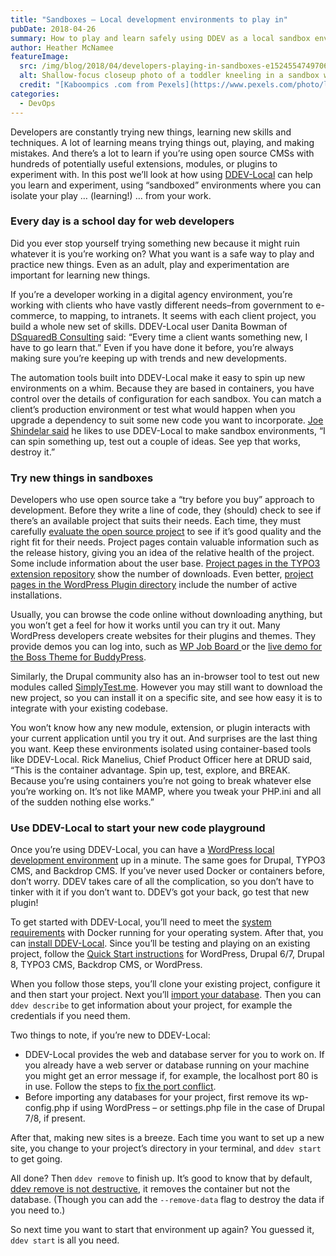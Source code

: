 ```yaml
---
title: "Sandboxes – Local development environments to play in"
pubDate: 2018-04-26
summary: How to play and learn safely using DDEV as a local sandbox environment.
author: Heather McNamee
featureImage:
  src: /img/blog/2018/04/developers-playing-in-sandboxes-e1524554749706.jpg
  alt: Shallow-focus closeup photo of a toddler kneeling in a sandbox with brightly-colored little buckets
  credit: "[Kaboompics .com from Pexels](https://www.pexels.com/photo/little-boy-playing-in-the-sand-6459/)"
categories:
  - DevOps
---
```


Developers are constantly trying new things, learning new skills and techniques. A lot of learning means trying things out, playing, and making mistakes. And there’s a lot to learn if you’re using open source CMSs with hundreds of potentially useful extensions, modules, or plugins to experiment with. In this post we’ll look at how using [DDEV-Local](https://ddev.ddev.com) can help you learn and experiment, using “sandboxed” environments where you can isolate your play … (learning!) … from your work.

### Every day is a school day for web developers

Did you ever stop yourself trying something new because it might ruin whatever it is you’re working on? What you want is a safe way to play and practice new things. Even as an adult, play and experimentation are important for learning new things.

If you’re a developer working in a digital agency environment, you’re working with clients who have vastly different needs–from government to e-commerce, to mapping, to intranets. It seems with each client project, you build a whole new set of skills. DDEV-Local user Danita Bowman of [DSquaredB Consulting](https://dsquaredbconsulting.com/) said: “Every time a client wants something new, I have to go learn that.” Even if you have done it before, you’re always making sure you’re keeping up with trends and new developments.

The automation tools built into DDEV-Local make it easy to spin up new environments on a whim. Because they are based in containers, you have control over the details of configuration for each sandbox. You can match a client’s production environment or test what would happen when you upgrade a dependency to suit some new code you want to incorporate. [Joe Shindelar said](https://ddev.com/ddev-local/rapid-local-development-ddev/) he likes to use DDEV-Local to make sandbox environments, “I can spin something up, test out a couple of ideas. See yep that works, destroy it.”

### Try new things in sandboxes

Developers who use open source take a “try before you buy” approach to development. Before they write a line of code, they (should) check to see if there’s an available project that suits their needs. Each time, they must carefully [evaluate the open source project](https://opensource.com/life/14/1/evaluate-sustainability-open-source-project) to see if it’s good quality and the right fit for their needs. Project pages contain valuable information such as the release history, giving you an idea of the relative health of the project. Some include information about the user base. [Project pages in the TYPO3 extension repository](https://extensions.typo3.org/extension/gridelements/) show the number of downloads. Even better, [project pages in the WordPress Plugin directory](https://wordpress.org/plugins/bbpress/) include the number of active installations.

Usually, you can browse the code online without downloading anything, but you won’t get a feel for how it works until you can try it out. Many WordPress developers create websites for their plugins and themes. They provide demos you can log into, such as [WP Job Board ](https://wpjobboard.net/demo/)or the [live demo for the Boss Theme for BuddyPress](https://www.buddyboss.com/live-demo/).

Similarly, the Drupal community also has an in-browser tool to test out new modules called [SimplyTest.me](https://simplytest.me/). However you may still want to download the new project, so you can install it on a specific site, and see how easy it is to integrate with your existing codebase.

You won’t know how any new module, extension, or plugin interacts with your current application until you try it out. And surprises are the last thing you want. Keep these environments isolated using container-based tools like DDEV-Local. Rick Manelius, Chief Product Officer here at DRUD said, “This is the container advantage. Spin up, test, explore, and BREAK. Because you’re using containers you’re not going to break whatever else you’re working on. It’s not like MAMP, where you tweak your PHP.ini and all of the sudden nothing else works.”

### Use DDEV-Local to start your new code playground

Once you’re using DDEV-Local, you can have a [WordPress local development environment](https://ddev.com/one-minute-wordpress/) up in a minute. The same goes for Drupal, TYPO3 CMS, and Backdrop CMS. If you’ve never used Docker or containers before, don’t worry. DDEV takes care of all the complication, so you don’t have to tinker with it if you don’t want to. DDEV’s got your back, go test that new plugin!

To get started with DDEV-Local, you’ll need to meet the [system requirements](https://ddev.readthedocs.io/en/latest/#system-requirements) with Docker running for your operating system. After that, you can [install DDEV-Local](https://ddev.readthedocs.io/en/latest/#installation). Since you’ll be testing and playing on an existing project, follow the [Quick Start instructions](https://ddev.readthedocs.io/en/latest/users/cli-usage/#quickstart-guides) for WordPress, Drupal 6/7, Drupal 8, TYPO3 CMS, Backdrop CMS, or WordPress.

When you follow those steps, you’ll clone your existing project, configure it and then start your project. Next you’ll [import your database](https://ddev.readthedocs.io/en/latest/users/cli-usage/#database-imports). Then you can `ddev describe` to get information about your project, for example the credentials if you need them.

Two things to note, if you’re new to DDEV-Local:

- DDEV-Local provides the web and database server for you to work on. If you already have a web server or database running on your machine you might get an error message if, for example, the localhost port 80 is in use. Follow the steps to [fix the port conflict](https://ddev.readthedocs.io/en/latest/users/troubleshooting/#webserver-ports-are-already-occupied-by-another-webserver).
- Before importing any databases for your project, first remove its wp-config.php if using WordPress – or settings.php file in the case of Drupal 7/8, if present.

After that, making new sites is a breeze. Each time you want to set up a new site, you change to your project’s directory in your terminal, and `ddev start` to get going.

All done? Then `ddev remove` to finish up. It’s good to know that by default, [ddev remove is not destructive](https://ddev.readthedocs.io/en/latest/users/cli-usage/#removing-a-project), it removes the container but not the database. (Though you can add the `--remove-data` flag to destroy the data if you need to.)

So next time you want to start that environment up again? You guessed it, `ddev start` is all you need.
